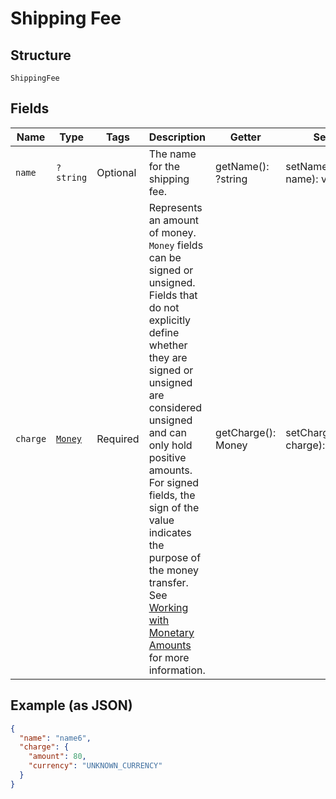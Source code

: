 
# Shipping Fee

## Structure

`ShippingFee`

## Fields

| Name | Type | Tags | Description | Getter | Setter |
|  --- | --- | --- | --- | --- | --- |
| `name` | `?string` | Optional | The name for the shipping fee. | getName(): ?string | setName(?string name): void |
| `charge` | [`Money`](../../doc/models/money.md) | Required | Represents an amount of money. `Money` fields can be signed or unsigned.<br>Fields that do not explicitly define whether they are signed or unsigned are<br>considered unsigned and can only hold positive amounts. For signed fields, the<br>sign of the value indicates the purpose of the money transfer. See<br>[Working with Monetary Amounts](https://developer.squareup.com/docs/build-basics/working-with-monetary-amounts)<br>for more information. | getCharge(): Money | setCharge(Money charge): void |

## Example (as JSON)

```json
{
  "name": "name6",
  "charge": {
    "amount": 80,
    "currency": "UNKNOWN_CURRENCY"
  }
}
```

